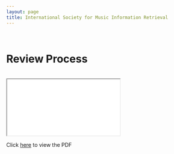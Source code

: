 ```yaml
---
layout: page
title: International Society for Music Information Retrieval
---
```


<br>

# Review Process
<br>

<!-- <iframe class="pdfviewer" src="assets\ISMIR2022-ReviewForm.pdf#toolbar=0" /> -->

<div>
      <object
        data='assets\ISMIR2022-ReviewForm.pdf#toolbar=0'
        type="application/pdf"
        class="pdfviewer"
        >
        <iframe
          src='assets\ISMIR2022-ReviewForm.pdf#toolbar=0'
          class="pdfviewer"
        >
        <p>This browser does not support PDF!</p>
        </iframe>
      </object>
      <p class="downloadpdf">Click <a href = 'assets\ISMIR2022-ReviewForm.pdf'>here</a> to view the PDF</p>
</div>
